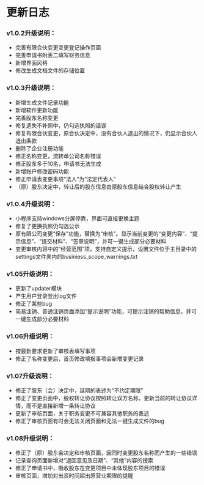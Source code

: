 # 更新日志

### v1.0.2升级说明：  
*   完善有限合伙变更变更登记操作页面  
*   完善申请书附表二填写财务信息
*   新增界面风格
*   修改生成文档文件的存储位置  
### v1.0.3升级说明：
*   新增生成文件记录功能
*   新增软件更新功能
*   完善股东名称变更
*   修复遗失不补照中，仍勾选执照的错误
*   修复有限合伙变更，原合伙决定中，没有合伙人退出的情况下，仍显示合伙人退出条款
*   删除了企业注册功能
*   修正名称变更，流转单公司名称错误
*   修正股东多于10名，申请书无法生成
*   新增账户修改密码功能
*   修正申请表变更事项“法人”为“法定代表人”
*   （原）股东决定中，转让后的股东信息由原股东信息结合股权转让产生
### v1.0.4升级说明：
*   小程序支持windows分屏停靠，界面可直接更换主题
*   修复了更换执照仍勾选公示 
*   原有限公司变更“保存”功能，替换为“审核”。显示当前变更的“变更内容”、“提示信息”、“提交材料”、“签章说明”，并可一键生成部分必要材料
*   变更审核内容中的“经营范围”项，支持自定义提示，设置文件位于主目录中的settings文件夹内的businiess_scope_warnings.txt

### v1.05升级说明：
*   更新了updater模块
*   产生用户登录登出log文件
*   修正了某些bug
*   简易注销、普通注销页面添加“提示说明”功能，可提示注销的帮助信息，并可一键生成部分必要材料

### v1.06升级说明：
*   按最新要求更新了审核表填写事项
*   修正了名称变更后，首页修改填报事项会新增变更记录

### v1.07升级说明：
*   修正了股东（会）决定中，延期的表述为“不约定期限”
*   修正了变更页面中，股权转让协议按照转让双方名称，更新当前的转让协议详情，而不是直接新增一条转让协议
*   更新了审核页面，关于职务变更不可兼容其他职务的表述
*   修正了审核页面有时会无法关闭页面和无法一键生成文件的bug

### v1.08升级说明：
*   修正了（原）股东会决定和审核页面，因同时变更股东名称而产生的一些错误
*   记录查询页面新增对“退回意见及日期”、“其他”内容的搜索
*   修正了申请书中，吸收股东在变更项目中未体现股东项目的错误
*   审核页面，增加对出资时间超出原营业期限的提醒